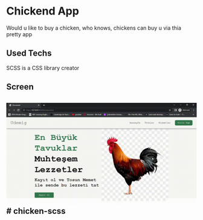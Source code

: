 <h1> Chickend App</h1>

Would u like to buy a chicken, who knows, chickens can buy u via thia pretty app

<h2> Used Techs</h2>

SCSS is a CSS library creator

<h2> Screen <h2>

![](screen.gif)# chicken-scss
